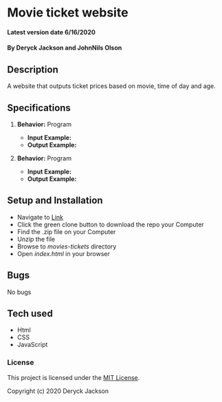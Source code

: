 # Movie ticket website

#### Latest version date 6/16/2020

#### By Deryck Jackson and JohnNils Olson

## Description

A website that outputs ticket prices based on movie, time of day and age.

## Specifications

1. **Behavior:** Program
    * **Input Example:**
    * **Output Example:**

2. **Behavior:** Program
    * **Input Example:**
    * **Output Example:**


## Setup and Installation

* Navigate to [Link](https://github.com/DeryckJackson/movies-tickets)
* Click the green clone button to download the repo your Computer
* Find the .zip file on your Computer
* Unzip the file
* Browse to _movies-tickets_ directory
* Open _index.html_ in your browser

## Bugs

No bugs

## Tech used

* Html
* CSS
* JavaScript

### License

This project is licensed under the [MIT License](https://opensource.org/licenses/MIT).

Copyright (c) 2020 Deryck Jackson
